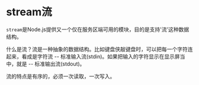 # stream流

`stream`是Node.js提供又一个仅在服务区端可用的模块，目的是支持'流'这种数据结构。

什么是流？流是一种抽象的数据结构。比如键盘侠敲键盘时，可以把每一个字符连起来，看成是字符流 -- 标准输入流(stdin)。如果把输入的字符显示在显示屏当中，就是 -- 标准输出流(stdout)。

流的特点是有序的，必须一次读取，一次写入。